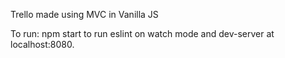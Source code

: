 Trello made using MVC in Vanilla JS

To run:
npm start to run eslint on watch mode and dev-server at localhost:8080.
